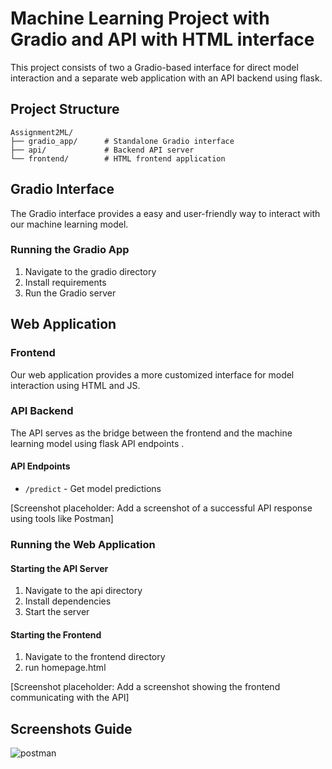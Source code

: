 # Machine Learning Project with Gradio and API with HTML interface 

This project consists of two a Gradio-based interface for direct model interaction and a separate web application with an API backend using flask.

## Project Structure

```
Assignment2ML/
├── gradio_app/      # Standalone Gradio interface
├── api/             # Backend API server
└── frontend/        # HTML frontend application
```

## Gradio Interface

The Gradio interface provides a easy and user-friendly way to interact with our machine learning model.

### Running the Gradio App
1. Navigate to the gradio directory
2. Install requirements
3. Run the Gradio server

## Web Application

### Frontend
Our web application provides a more customized interface for model interaction using HTML and JS.



### API Backend
The API serves as the bridge between the frontend and the machine learning model using flask API endpoints .

#### API Endpoints
- `/predict` - Get model predictions


[Screenshot placeholder: Add a screenshot of a successful API response using tools like Postman]

### Running the Web Application

#### Starting the API Server
1. Navigate to the api directory
2. Install dependencies
3. Start the server

#### Starting the Frontend
1. Navigate to the frontend directory
2. run homepage.html

[Screenshot placeholder: Add a screenshot showing the frontend communicating with the API]

## Screenshots Guide

![postman](https://github.com/user-attachments/assets/70da3186-b830-4730-843a-2a349e5c99d6)

